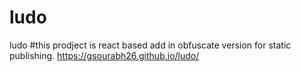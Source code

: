 # ludo
ludo
#this prodject is react based add in obfuscate version for static publishing.
https://gsourabh26.github.io/ludo/
